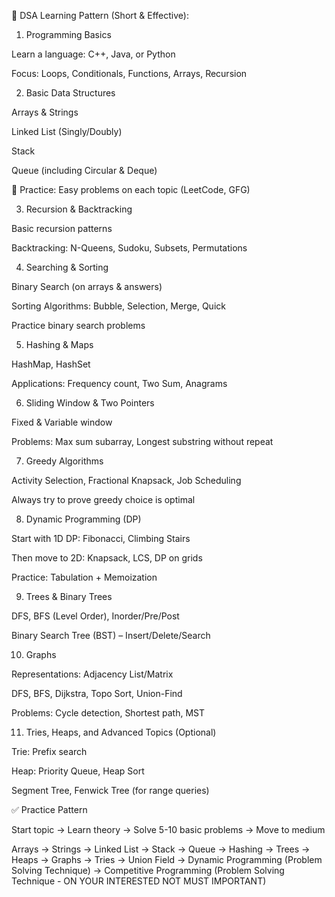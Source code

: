 🔁 DSA Learning Pattern (Short & Effective):
1. Programming Basics

Learn a language: C++, Java, or Python

Focus: Loops, Conditionals, Functions, Arrays, Recursion

2. Basic Data Structures

Arrays & Strings

Linked List (Singly/Doubly)

Stack

Queue (including Circular & Deque)

🧠 Practice: Easy problems on each topic (LeetCode, GFG)

3. Recursion & Backtracking

Basic recursion patterns

Backtracking: N-Queens, Sudoku, Subsets, Permutations

4. Searching & Sorting

Binary Search (on arrays & answers)

Sorting Algorithms: Bubble, Selection, Merge, Quick

Practice binary search problems

5. Hashing & Maps

HashMap, HashSet

Applications: Frequency count, Two Sum, Anagrams

6. Sliding Window & Two Pointers

Fixed & Variable window

Problems: Max sum subarray, Longest substring without repeat

7. Greedy Algorithms

Activity Selection, Fractional Knapsack, Job Scheduling

Always try to prove greedy choice is optimal

8. Dynamic Programming (DP)

Start with 1D DP: Fibonacci, Climbing Stairs

Then move to 2D: Knapsack, LCS, DP on grids

Practice: Tabulation + Memoization

9. Trees & Binary Trees

DFS, BFS (Level Order), Inorder/Pre/Post

Binary Search Tree (BST) – Insert/Delete/Search

10. Graphs

Representations: Adjacency List/Matrix

DFS, BFS, Dijkstra, Topo Sort, Union-Find

Problems: Cycle detection, Shortest path, MST

11. Tries, Heaps, and Advanced Topics (Optional)

Trie: Prefix search

Heap: Priority Queue, Heap Sort

Segment Tree, Fenwick Tree (for range queries)

✅ Practice Pattern

Start topic → Learn theory → Solve 5-10 basic problems → Move to medium 


Arrays → Strings → Linked List → Stack  → Queue → Hashing → Trees → Heaps → Graphs → Tries →  Union Field → Dynamic Programming (Problem Solving Technique) → Competitive Programming (Problem Solving Technique - ON YOUR INTERESTED NOT MUST IMPORTANT)